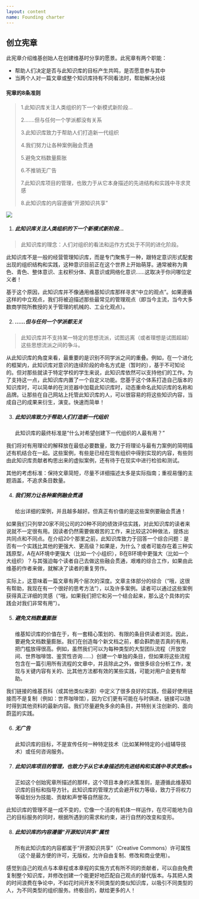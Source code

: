 ```yaml
---
layout: content
name: Founding charter
---
```

## 创立宪章

此宪章介绍维基创始人在创建维基时分享的愿景。此宪章有两个职能：

* 帮助人们决定是否与此知识库的目标产生共鸣，是否愿意参与其中
* 当两个人对一篇文章或整个知识库持有不同看法时，帮助解决分歧

#### 宪章的8条准则

> 1.此知识库关注人类组织的下一个新模式新阶段…
>
> 2.……但与任何一个学派都没有关系
>
> 3.此知识库致力于帮助人们打造新一代组织
>
> 4.我们努力让各种案例融会贯通
>
> 5.避免文档数量膨胀
>
> 6.不推销无广告
>
> 7.此知识库项目的管理，也致力于从它本身描述的先进结构和实践中寻求灵感
>
> 8.此知识库的内容遵循“开源知识共享”

![](/media/3_025-founding-charter.jpg)

1. ##### 此知识库关注人类组织的下一个新模式新阶段…

> 此知识库的理念：人们对组织的看法和运作方式处于不同的进化阶段。

此知识库不是一般的经营管理知识库，而是专门聚焦于一种，跟特定意识形式配套出现的组织结构和实践，这种意识目前正在这个世界上开始萌芽。通常被称为黄色、青色、整体意识、主权积分体、真意识或网络化意识……这取决于你问哪位定义者！

基于这个原因，此知识库并不像通用维基知识库那样寻求“中立的观点”。如果遵循这样的中立观点，我们将被迫描述那些最常见的管理观点（即当今主流，当今大多数商学院所教授的关于管理的机械的、工业化观点）。

2. ##### ……但与任何一个学派都无关

> 此知识库并不支持某一特定的思想流派，试图远离（或者理想是试图超越）这些思想流派之间的争斗。

从此知识库的角度来看，最重要的是识别不同学派之间的重叠。例如，在一个进化的框架内，此知识库对意识的连续阶段的命名方式是（暂时的），基于不可知论的。但对那些就读于特定学校的学生来说，此知识库依然可以支持他们的工作。为了支持这一点，此知识库内置了一个自定义功能。您基于这个体系打造自己版本的知识库时，可以简单的在浏览器中加载此知识库时，动态重命名此知识库的名称和品牌。让那些在自己网站上托管此知识库的人，可以很容易的将这些知识内容，当成自己的成果来衍生，演变。快速而简单！

3. ##### 此知识库致力于帮助人们打造新一代组织

   此知识库的最终标准是“什么对希望创建下一代组织的人最有用？”

我们将对有用理论的解释放在最低必要数量，致力于将理论与最有力案例的简明描述有机结合在一起。这些案例，有些是已经在现有组织中得到实现的内容，有些则由此知识库贡献者构思出来的虚拟案例，还有待于在现实中进行检验和测试。

其他的考虑标准：保持文章简短，尽量不详细描述太多是实际指南；重视易懂的主题涵盖，不追求条目数量。

4. ##### 我们努力让各种案例融会贯通

   给出详细的案例，并且越多越好。但真正有价值的是这些案例要融会贯通！

如果我们只列举20家不同公司的20种不同的绩效评估实践，对此知识库的读者来说就不一定很有用。因读者仍然需要做艰苦的工作，来比较这20种做法，提炼出共同点和不同点。在介绍20个那里之前，此知识库致力于回答一个综合问题：是否有一个实践比其他的更强大、更高级？如果是，为什么？或者可能存在着三种实践原型，A在A环境中更强大（比如一个小组织），B在B环境中更强大（比如一个大组织）？与其强迫每个读者自己去做这些融会贯通，艰难的综合工作，如果由此维基的作者来做，就解决了读者的重复劳作。

实际上，这意味着一篇文章有两个层次的深度。文章主体部分的综合（“哦，这很有帮助，我现在有一个很好的思考方法”），以及许多案例。读者可以通过这些案例获得真正详细的灵感（“哦，如果我们把它和另一个结合起来，那么这个具体的实践会对我们非常有用”）。

5. ##### 避免文档数量膨胀

   维基知识库的价值在于，有一套精心策划的、有限的条目供读者浏览。因此，要避免文档数量膨胀。我们在创造每个新文档之前，都会斟酌是否真的有用，把门槛放得很高。例如，虽然我们可以为每种类型的大型团队流程（开放空间、世界咖啡馆、鉴赏性咨询……）创建一个单独的条目，但如果将这些流程包含在一篇引用所有流程的文章中，并且除此之外，做很多综合分析工作，发现与关键内容有关的、比其他方法都有效的某些实践，可能对用户会更有帮助。

我们链接的维基百科（或其他类似来源）中定义了很多良好的实践，但最好使用链接而不是复制（例如：世界咖啡馆），因为它们更有可能在与时俱进，链接可以随时得到其他资料的最新内容。我们尽量避免多余的条目，并特别关注创新的、面向蔚蓝的实践。

6. ##### 无广告

   此知识库的目标，不是宣传任何一种特定技术（比如某种特定的小组辅导技术）或任何咨询服务。


7. ##### 此知识库项目的管理，也致力于从它本身描述的先进结构和实践中寻求灵感es

   正如这个创始宪章所描述的那样，这个项目本身的决策准则，是遵循此维基知识库的目标和指导方针。此知识库的管理方式会避开权力等级，致力于将权力等级划分为技能、贡献和声誉等自然层次。

此知识库的管理不是一成不变的，它像一个活的有机体一样运作，在尽可能地为自己的目标服务的同时，根据所遇到的需求和约束，进行自然的改变和变形。

8. ##### 此知识库的内容遵循“开源知识共享”属性

   所有此知识库的内容都属于“开源知识共享”（Creative Commons）许可属性（这个是最方便的许可，无版权，允许自由复制、修改和商业使用）。

感觉到自己的观点与本章程或本章程的实施方式有所不同的贡献者，可以自由免费复制整个知识库，并修改创建一个能更好地匹配自己观点的替代版本。与其把人类的时间浪费在争论中，不如花时间开发不同类型的类似知识库，以吸引不同类型的人，为不同类型的组织服务。终极目的，献给更多的人！